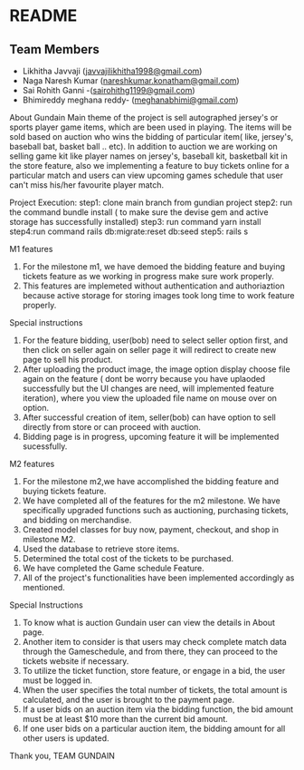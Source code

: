 # README

## Team Members

- Likhitha Javvaji (javvajilikhitha1998@gmail.com)
- Naga Naresh Kumar (nareshkumar.konatham@gmail.com)
- Sai Rohith Ganni -(sairohithg1199@gmail.com)
- Bhimireddy meghana reddy- (meghanabhimi@gmail.com)

About Gundain
    Main theme of the project is sell autographed jersey's or sports player game items, which are been used in playing. The items will be sold based on auction who wins the bidding of particular item( like, jersey's, baseball bat, basket ball .. etc). In addition to auction we are working on selling game kit like player names on jersey's, baseball kit, basketball kit in the store feature, also we implementing a feature to buy tickets online for a particular match and users can view upcoming games schedule that user can't miss his/her favourite player match.

Project Execution:
step1: clone main branch from gundian project
step2: run the command bundle install 
( to make sure the devise gem and active storage has successfully installed)
step3: run command yarn install 
step4:run command rails db:migrate:reset db:seed
step5: rails s

M1 features
1. For the milestone m1, we have demoed the bidding feature and buying tickets feature as we working in progress make sure work properly.
2. This features are implemeted without authentication and authoriaztion because active storage for storing images took long time to work feature properly.

Special instructions
1. For the feature bidding, user(bob) need to select seller option first, and then click on seller again on seller page it will redirect to create new page to sell his product.
2. After uploading the product image, the image option display choose file again on the feature ( dont be worry because you have uplaoded successfully but the UI changes are need, will implemented feature iteration), where you view the uploaded file name on mouse over on option.
3. After successful creation of item, seller(bob) can have option to sell directly from store or can proceed with auction.
4. Bidding page is in progress, upcoming feature it will be implemented sucessfully.



M2 features
1. For the milestone m2,we have accomplished the bidding feature and buying tickets feature.
2. We have completed all of the features for the m2 milestone. We have specifically upgraded functions such as auctioning, purchasing tickets, and bidding on merchandise.
3. Created model classes for buy now, payment, checkout, and shop in milestone M2.
4. Used the database to retrieve store items.
5. Determined the total cost of the tickets to be purchased.
6. We have completed the Game schedule Feature.
7. All of the project's functionalities have been implemented accordingly as mentioned.

Special Instructions
1. To know what is auction Gundain user can view the details in About page.
2. Another item to consider is that users may check complete match data through the Gameschedule, and from there, they can proceed to the tickets website if necessary.
3. To utilize the ticket function, store feature, or engage in a bid, the user must be logged in.
4. When the user specifies the total number of tickets, the total amount is calculated, and the user is brought to the payment page.
5. If a user bids on an auction item via the bidding function, the bid amount must be at least $10 more than the current bid amount.
6. If one user bids on a particular auction item, the bidding amount for all other users is updated.


Thank you,
TEAM GUNDAIN